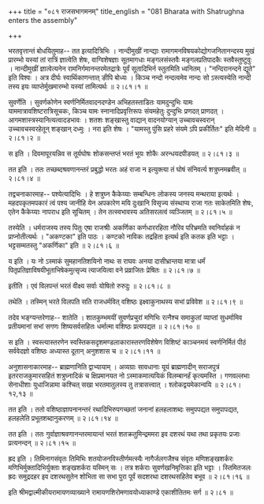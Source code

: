 +++
title = "०८१ राजसभागमनम्"
title_english = "081 Bharata with Shatrughna enters the assembly"

+++


भरतवृत्तान्तं बोधयितुमाह-- तत इत्यादित्रिभिः । नान्दीमुखीं नान्द्याः
रामागमनविषयकोद्योगजनितानन्दस्य मुखं प्रारम्भो यस्यां तां रात्रिं
ज्ञात्वेति शेषः, वाग्विशेषज्ञाः सूतमागधाः मङ्गलसंस्तवैः मङ्गलप्रतिपादकैः
स्तवैस्तुष्टुवुः । नान्दीमुखीं ज्ञात्वेत्यनेन
रामनिर्गमानन्तरमेतद्रात्रेः पूर्वं सूतादिभिर्न स्तुतमिति ध्वनितम् ।
"नन्दिरानन्दने द्यूते" इति विश्वः । अत्र दीर्घः स्वार्थिकाणन्तात् ङीपि
बोध्यः । किञ्च नन्दो नन्दत्वमेव नान्दः सो ऽस्त्यस्येति नान्दी तस्य इयः
व्याप्तेर्मुखमारम्भो यस्यां तामित्यर्थः  ॥  २।८१।१  ॥   

  

सुवर्णेति । सुवर्णकोणेन स्वर्णनिर्मितवादनदण्डेन अभिहतस्ताडितः
यामदुन्दुभिः यामः याममात्रावशिष्टरात्रिसूचकः, किञ्च यामः
स्नानादिप्रवृत्तिरूपः संयमहेतुः दुन्दुभिः प्रणदत् प्राणदत् ।
आगमशास्त्रस्यानित्यत्वादडभावः । शतशः शङ्खास्तु वाद्यान् वादनयोग्यान्
उच्चावचस्वरान् उच्चावचस्वरहेतून् शङ्खान् दध्मुः । नरा इति शेषः ।
"यामस्तु पुंसि प्रहरे संयमे ऽपि प्रकीर्तितः" इति मेदिनी  ॥  २।८१।२  ॥   

  

स इति । दिवमापूरयन्निव स तूर्यघोषः शोकसन्तप्तं भरतं भूयः शोकैः
अरन्धयदपीडयत्  ॥  २।८१।३  ॥   

  

तत इति । ततः तच्छब्दश्रवणानन्तरं प्रबुद्धो भरतः अहं राजा न इत्युक्त्या
तं घोषं संनिवर्त्य शत्रुघ्नमब्रवीत्  ॥  २।८१।४  ॥   

  

तद्वचनाकारमाह-- पश्येत्यादिभिः । हे शत्रुघ्न कैकेय्याः सम्बन्धिनः लोकस्य
जनस्य मन्थराया इत्यर्थः । महदपकृतमपकारं त्वं पश्य जानीहि येन अपकारेण मयि
दुःखानि विसृज्य संस्थाप्य राजा गतः साकेतमिति शेषः, एतेन कैकेय्याः नापराध
इति सूचितम् । तेन तत्स्वभावस्य अतिसरलत्वं व्यञ्जितम्  ॥  २।८१।५  ॥   

  

तस्येति । धर्मराजस्य तस्य पितुः एषा राजश्रीः अकर्णिका कर्णधाररहिता नौरिव
परिभ्रमति स्वनिर्वाहकं न प्राप्नोतीत्यर्थः । "अकण्टका" इति पाठः । कण्टको
नाविकः तद्रहिता इत्यर्थ इति कतक इति भट्टाः । भट्टसम्मतस्तु "अकर्णिका"
इति  ॥  २।८१।६  ॥   

  

य इति । यः नो ऽस्माकं सुमहानतिशयिनो नाथः स राघवः अनया दासीभ्रान्तया
मात्रा धर्मं पितृप्रतिज्ञाविषयीभूताभिषेकमुत्सृज्य त्याजयित्वा वने
प्रव्राजितः प्रेषितः  ॥  २।८१।७  ॥   

  

इतीति । एवं विलपन्तं भरतं वीक्ष्य सर्वाः योषितो रुरुदुः  ॥  २।८१।८  ॥   

  

तथेति । तस्मिन् भरते विलपति सति राजधर्मवित् वशिष्ठः इक्ष्वाकुनाथस्य सभां
प्रविवेश  ॥  २।८१।९  ॥   

  

तदेव भङ्ग्यन्तरेणाह-- शातेति । शातकुम्भमयीं सुवर्णप्रचुरां मणिभिः
रत्नैश्च समाकुलां व्याप्तां सुधर्मामिव प्रतीयमानां सभां सगणः
शिष्यसर्वसहितः धर्मात्मा वशिष्ठः प्रत्यपद्यत  ॥  २।८१।१०  ॥   

  

स इति । स्वस्त्यास्तरणेन स्वस्तिकसदृशमण्डलाकारास्तरणविशेषेण विशिष्टं
काञ्चनमयं स्वर्णनिर्मितं पीठं सर्ववेदज्ञो वशिष्ठः अध्यास्त दूतान्
अनुशशास च  ॥  २।८१।११  ॥   

  

अनुशासनाकारमाह-- ब्राह्मणानिति द्वाभ्यायाम् । अव्यग्राः सावधानाः यूयं
ब्राह्मणादीन् सराजपुत्रं इतरराजकुमारसहितं शत्रुघ्नादिकं च क्षिप्रमानयत
नो ऽस्माकमात्ययिकं विलम्बानर्हं कृत्यमस्ति । गणवल्लभाः सेनाधीशाः
युधाजिन्नामा कश्चित् सखा भरतमातुलस्य तु तत्रासत्त्वात् ।
श्लोकद्वयमेकान्वयि  ॥  २।८१।१२,१३ ॥   

  

तत इति । ततो वशिष्ठाज्ञापनानन्तरं रथादिभिरुपगच्छतां जनानां हलहलाशब्दः
समुपपद्यत समुपापद्यत, हलहलेति प्रभूतशब्दानुकरणम्  ॥  २।८१।१४  ॥   

  

तत इति । ततः गुर्वाज्ञाश्रवणानन्तरमायान्तं भरतं शतक्रतुमिन्द्रममरा इव
दशरथं यथा तथा प्रकृतयः प्रजाः प्रत्यनन्दन्  ॥  २।८१।१५  ॥   

  

ह्रद इति । तिमिनागसंवृतः तिमिभिः शतयोजनविस्तीर्णमत्स्यैः नागैर्जलगजैश्च
संवृतः मणिशङ्खशर्करः मणिभिर्मुक्तादिभिर्युक्ताः शङ्खशर्करा यस्मिन् सः ।
तत्र शर्कराः सुवर्णखनिमृत्तिका इति भट्टाः । स्तिमितजलः ह्रदः समुद्रदहर
इव दशरथसुतेन शोभिता सा सभा पुरा पूर्वं सदशरथा दशरथसहितेव बभूव  ॥  २।८१।१६
 ॥   

  

इति श्रीमद्वाल्मीकीयरामायणव्याख्याने रामायणशिरोमणावयोध्याकाण्डे
एकाशीतितमः सर्ग  ॥  २।८१  ॥   

  

  


